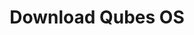 ---
lang: de
layout: downloads
permalink: /de/downloads/
redirect_from:
- /de/wiki/QubesDownloads/
- /de/doc/QubesDownloads/
ref: 2
title: Download Qubes OS
---